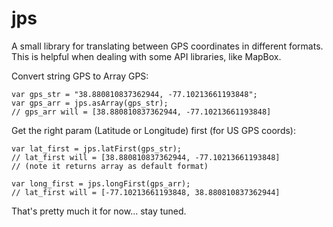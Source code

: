 jps
===

A small library for translating between GPS coordinates in different formats.
This is helpful when dealing with some API libraries, like MapBox.



Convert string GPS to Array GPS:
```
var gps_str = "38.880810837362944, -77.10213661193848";
var gps_arr = jps.asArray(gps_str);
// gps_arr will = [38.880810837362944, -77.10213661193848]
```

Get the right param (Latitude or Longitude) first (for US GPS coords):
```
var lat_first = jps.latFirst(gps_str);
// lat_first will = [38.880810837362944, -77.10213661193848] 
// (note it returns array as default format)

var long_first = jps.longFirst(gps_arr);
// lat_first will = [-77.10213661193848, 38.880810837362944]
```

That's pretty much it for now... stay tuned.
